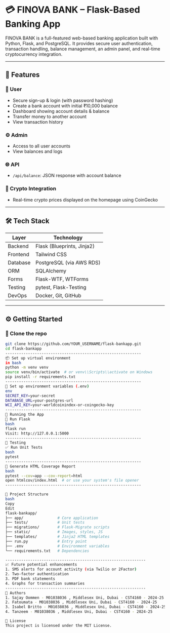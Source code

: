 # 💳 FINOVA BANK – Flask-Based Banking App

FINOVA BANK is a full-featured web-based banking application built with Python, Flask, and PostgreSQL. It provides secure user authentication, transaction handling, balance management, an admin panel, and real-time cryptocurrency integration.

---

## 🚀 Features

### 👤 User
- Secure sign-up & login (with password hashing)
- Create a bank account with initial ₹10,000 balance
- Dashboard showing account details & balance
- Transfer money to another account
- View transaction history

### ⚙️ Admin
- Access to all user accounts
- View balances and logs

### 🌐 API
- `/api/balance`: JSON response with account balance

### 💱 Crypto Integration
- Real-time crypto prices displayed on the homepage using CoinGecko

---

## 🛠️ Tech Stack

| Layer        | Technology                     |
|-------------|----------------------------------|
| Backend      | Flask (Blueprints, Jinja2)      |
| Frontend     | Tailwind CSS                    |
| Database     | PostgreSQL (via AWS RDS)        |
| ORM          | SQLAlchemy                      |
| Forms        | Flask-WTF, WTForms              |
| Testing      | pytest, Flask-Testing           |
| DevOps       | Docker, Git, GitHub             |

----------------------------------------------------------

## ⚙️ Getting Started

### 🔧 Clone the repo
```bash
git clone https://github.com/YOUR_USERNAME/flask-bankapp.git
cd flask-bankapp
------------------------------------------------------------
📦 Set up virtual environment
in bash
python -m venv venv
source venv/bin/activate  # or venv\\Scripts\\activate on Windows
pip install -r requirements.txt
------------------------------------------------------------
🧪 Set up environment variables (.env)
env
SECRET_KEY=your-secret
DATABASE_URL=your-postgres-url
WCI_API_KEY=your-worldcoinindex-or-coingecko-key
------------------------------------------------------------
🧪 Running the App
📌 Run Flask
bash
flask run
Visit: http://127.0.0.1:5000
------------------------------------------------------------
🧪 Testing
✅ Run Unit Tests
bash
pytest
------------------------------------------------------------
🧾 Generate HTML Coverage Report
bash
pytest --cov=app --cov-report=html
open htmlcov/index.html  # or use your system's file opener
------------------------------------------------------------

📂 Project Structure
bash
Copy
Edit
flask-bankapp/
├── app/               # Core application
├── tests/             # Unit tests
├── migrations/        # Flask-Migrate scripts
├── static/            # Images, styles, JS
├── templates/         # Jinja2 HTML templates
├── run.py             # Entry point
├── .env               # Environment variables
└── requirements.txt   # Dependencies

--------------------------------------------------------------
📈 Future potential enhancements 
1. SMS alerts for account activity (via Twilio or 2Factor)
2. Two-factor authentication
3. PDF bank statements
4. Graphs for transaction summaries
--------------------------------------------------------------
🧠 Authors
1. Sajay Oommen - M01038036 , Middlesex Uni, Dubai - CST4160 - 2024-25
2. Fatoumata - M01038036 , Middlesex Uni, Dubai - CST4160 - 2024-25
3. Isabel Britto - M01038036 , Middlesex Uni, Dubai - CST4160 - 2024-25
4. Tanzeem - M01038036 , Middlesex Uni, Dubai - CST4160 - 2024-25

📜 License
This project is licensed under the MIT License.